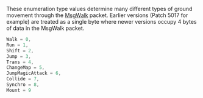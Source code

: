 These enumeration type values determine many different types of ground movement through the [MsgWalk](Packets/MsgWalk) packet. Earlier versions (Patch 5017 for example) are treated as a single byte where newer versions occupy 4 bytes of data in the MsgWalk packet.

```cs
Walk = 0,
Run = 1,
Shift = 2,
Jump = 3,
Trans = 4,
ChangeMap = 5,
JumpMagicAttack = 6,
Collide = 7,
Synchro = 8,
Mount = 9
```

